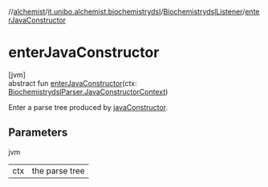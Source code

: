 //[alchemist](../../../index.md)/[it.unibo.alchemist.biochemistrydsl](../index.md)/[BiochemistrydslListener](index.md)/[enterJavaConstructor](enter-java-constructor.md)

# enterJavaConstructor

[jvm]\
abstract fun [enterJavaConstructor](enter-java-constructor.md)(ctx: [BiochemistrydslParser.JavaConstructorContext](../-biochemistrydsl-parser/-java-constructor-context/index.md))

Enter a parse tree produced by [javaConstructor](../-biochemistrydsl-parser/java-constructor.md).

## Parameters

jvm

| | |
|---|---|
| ctx | the parse tree |
